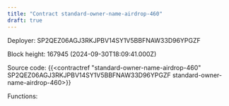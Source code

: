 ```yaml
---
title: "Contract standard-owner-name-airdrop-460"
draft: true
---
```

Deployer: SP2QEZ06AGJ3RKJPBV14SY1V5BBFNAW33D96YPGZF


 



Block height: 167945 (2024-09-30T18:09:41.000Z)

Source code: {{<contractref "standard-owner-name-airdrop-460" SP2QEZ06AGJ3RKJPBV14SY1V5BBFNAW33D96YPGZF standard-owner-name-airdrop-460>}}

Functions:


